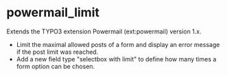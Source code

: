 powermail_limit
================
Extends the TYPO3 extension Powermail (ext:powermail) version 1.x.

- Limit the maximal allowed posts of a form and display an error message if the post limit was reached. 
- Add a new field type "selectbox with limit" to define how many times a form option can be chosen.
